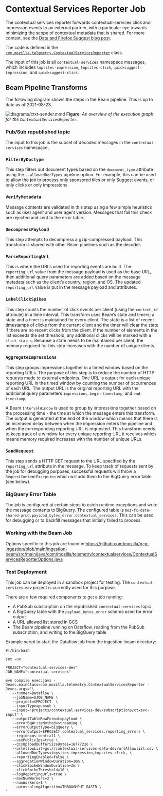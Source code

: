 # Contextual Services Reporter Job

The contextual services reporter forwards contextual-services click and impression events
to an external partner, with a particular eye towards minimizing the scope of contextual metadata
that is shared. For more context, see the
[Data and Firefox Suggest blog post](https://blog.mozilla.org/data/2021/09/15/data-and-firefox-suggest/).

The code is defined in the [`com.mozilla.telemetry.ContextualServicesReporter`](https://github.com/mozilla/gcp-ingestion/blob/main/ingestion-beam/src/main/java/com/mozilla/telemetry/ContextualServicesReporter.java) class.

The input of this job is all `contextual-services` namespace messages, which includes `topsites-impression`, `topsites-click`, `quicksuggest-impression`, and `quicksuggest-click`.

## Beam Pipeline Transforms

The following diagram shows the steps in the Beam pipeline. This is up to date as of 2021-08-23.

![diagrams/ctxt-sender.mmd](../diagrams/ctxt-sender.svg)
**Figure**: _An overview of the execution graph for the `ContextualServicesReporter`._

### Pub/Sub republished topic

The input to this job is the subset of decoded messages in the `contextual-services` namespace.

### `FilterByDoctype`

This step filters out document types based on the `document_type` attribute using the `--allowedDocTypes` pipeline option. For example, this can be used to allow the job to process only sponsored tiles or only Suggest events, or only clicks or only impressions.

### `VerifyMetadata`

Message contents are validated in this step using a few simple heuristics such as user agent and user agent version. Messages that fail this check are rejected and sent to the error table.

### `DecompressPayload`

This step attempts to decompress a gzip-compressed payload. This transform is shared with other Beam pipelines such as the decoder.

### `ParseReportingUrl`

This is where the URLs used for reporting events are built. The `reporting_url` value from the message payload is used as the base URL, then additional query parameters are added based on the message metadata such as the client’s country, region, and OS. The updated `reporting_url` value is put in the message payload and attributes.

### `LabelClickSpikes`

This step counts the number of click events per client (using the `context_id` attribute) in a time interval. This transform uses Beam’s state and timers; a state and a timer is maintained for every client. The state is a list of recent timestamps of clicks from the current client and the timer will clear the state if there are no recent clicks from the client. If the number of elements in the list exceeds the set threshold, any additional clicks will be marked with a `click-status`. Because a state needs to be maintained per client, the memory required for this step increases with the number of unique clients.

### `AggregateImpressions`

This step groups impressions together in a timed window based on the reporting URLs. The purpose of this step is to reduce the number of HTTP requests made to external endpoints. One URL is output for each unique reporting URL in the timed window by counting the number of occurrences of each URL. The output URL is the original reporting URL with the additional query parameters `impressions`, `begin-timestamp`, and `end-timestamp`.

A Beam `IntervalWindow` is used to group by impressions together based on the processing time - the time at which the message enters this transform. The output is generated at the end of the window which means that there is an increased delay between when the impression enters the pipeline and when the corresponding reporting URL is requested. This transform needs to keep track of a window for every unique reporting URL it receives which means memory required increases with the number of unique URLs.

### `SendRequest`

This step sends a HTTP GET request to the URL specified by the `reporting_url` attribute in the message. To keep track of requests sent by the job for debugging purposes, successful requests will throw a `RequestContentException` which will add them to the BigQuery error table (see below).

### BigQuery Error Table

The job is configured at certain steps to catch runtime exceptions and write the message contents to BigQuery. The configured table is `moz-fx-data-shared-prod.payload_bytes_error.contextual_services`. This can be used for debugging or to backfill messages that initially failed to process.

### Working with the Beam Job

Options specific to this job are found in https://github.com/mozilla/gcp-ingestion/blob/main/ingestion-beam/src/main/java/com/mozilla/telemetry/contextualservices/ContextualServicesReporterOptions.java

### Test Deployment

This job can be deployed in a sandbox project for testing. The `contextual-services-dev` project is currently used for this purpose.

There are a few required components to get a job running:

- A PubSub subscription on the republished `contextual-services` topic
- A BigQuery table with the `payload_bytes_error` schema used for error output
- A URL allowed list stored in GCS
- The Beam pipeline running on Dataflow, reading from the PubSub subscription, and writing to the BigQuery table

Example script to start the Dataflow job from the ingestion-beam directory:

```
#!/bin/bash

set -ux

PROJECT="contextual-services-dev"
JOB_NAME="contextual-services"

mvn compile exec:java -Dexec.mainClass=com.mozilla.telemetry.ContextualServicesReporter -Dexec.args="\
   --runner=Dataflow \
   --jobName=$JOB_NAME \
   --project=$PROJECT  \
   --inputType=pubsub \
   --input='projects/contextual-services-dev/subscriptions/ctxsvc-input' \
   --outputTableRowFormat=payload \
   --errorBqWriteMethod=streaming \
   --errorOutputType=bigquery \
   --errorOutput=$PROJECT:contextual_services.reporting_errors \
   --region=us-central1 \
   --usePublicIps=true \
   --gcsUploadBufferSizeBytes=16777216 \
   --urlAllowList=gs://contextual-services-data-dev/urlAllowlist.csv \
   --allowedDocTypes=topsites-impression,topsites-click, \
   --reportingEnabled=false \
   --aggregationWindowDuration=10m \
   --clickSpikeWindowDuration=3m \
   --clickSpikeThreshold=10 \
   --logReportingUrls=true \
   --maxNumWorkers=2 \
   --numWorkers=1 \
   --autoscalingAlgorithm=THROUGHPUT_BASED \
"
```
